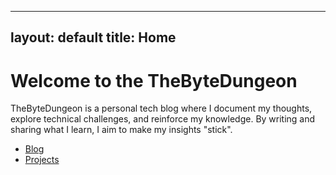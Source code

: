 
---
layout: default
title: Home
---
# Welcome to the TheByteDungeon

TheByteDungeon is a personal tech blog where I document my thoughts, explore technical challenges, and reinforce my knowledge. By writing and sharing what I learn, I aim to make my insights "stick".

- [Blog](blog/)
- [Projects](projects/)
